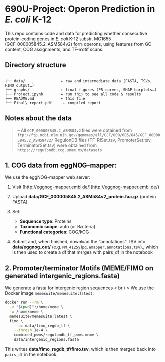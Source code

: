 # 690U-Project: Operon Prediction in *E. coli* K-12

This repo contains code and data for predicting whether consecutive protein-coding genes in *E. coli* K-12 substr. MG1655 (GCF_000005845.2_ASM584v2) form operons, using features from GC content, COG assignments, and TF‐motif scans.

## Directory structure

```

├── data/                ← raw and intermediate data (FASTA, TSVs, FIMO output…)
├── graphs/              ← final figures (PR curves, SHAP barplots…)
├── Project.ipynb        ← run this to see all code & results
├── README.md            ← this file
└── Final\_report.pdf     ← compiled report

````

## Notes about the data
> – All `GCF_000005845.2_ASM584v2` files were obtained from
> `ftp://ftp.ncbi.nlm.nih.gov/genomes/all/GCF/000/005/845/GCF_000005845.2_ASM584v2/`
> RegulonDB files (TF-RISet.tsv, PromoterSet.tsv, TerminatorSet.tsv) were obtained from
> `https://regulondb.ccg.unam.mx/datasets`

## 1. COG data from eggNOG-mapper:

We use the eggNOG-mapper web server:

1. Visit [http://eggnog-mapper.embl.de/](http://eggnog-mapper.embl.de/)
2. Upload **data/GCF\_000005845.2\_ASM584v2\_protein.faa.gz** (protein FASTA)
3. Set:

   * **Sequence type**: Proteins
   * **Taxonomic scope**: auto (or Bacteria)
   * **Functional categories**: COG/KOG
4. Submit and, when finished, download the “annotations” TSV into **data/eggnog\_out/** (e.g. `MM_4125ylpq.emapper.annotations.tsv`)., which is then used to create a df that merges with pairs_df in the notebook

## 2. Promoter/terminator Motifs (MEME/FIMO on generated intergenic_regions.fasta)

We generate a fasta for intergenic region sequences < br / >
We use the Docker image `memesuite/memesuite:latest`:

```bash
docker run --rm \
  -v "$(pwd)":/home/meme \
  -w /home/meme \
  memesuite/memesuite:latest \
  fimo \
    --oc data/fimo_regdb_tf \
    --thresh 1e-4 \
    combined_pwms/regulondb_tf_pwms.meme \
    data/intergenic_regions.fasta
```

This writes **data/fimo\_regdb\_tf/fimo.tsv**, which is then merged back into `pairs_df` in the notebook.
